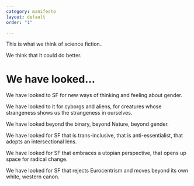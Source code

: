 ```yaml
---
category: manifesto
layout: default
order: "1"

---
```

This is what we think of science fiction..

We think that it could do better.

# We have looked...

We have looked to SF for new ways of thinking and feeling about gender.

  
We have looked to it for cyborgs and aliens, for creatures whose strangeness shows us the strangeness in ourselves.

We have looked beyond the binary, beyond Nature, beyond gender.

We have looked for SF that is trans-inclusive, that is anti-essentialist, that adopts an intersectional lens.

We have looked for SF that embraces a utopian perspective, that opens up space for radical change.

  
We have looked for SF that rejects Eurocentrism and moves beyond its own white, western canon.